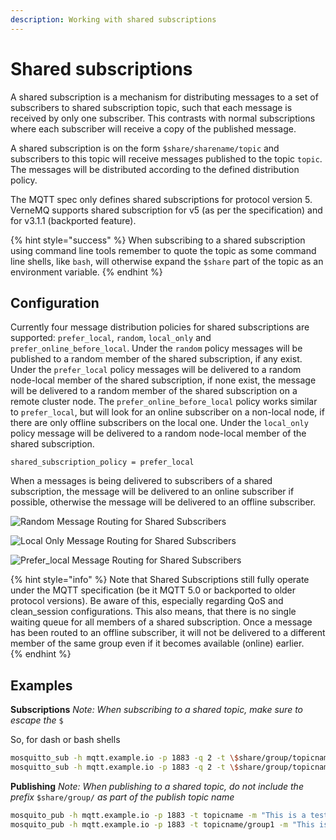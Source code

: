 ```yaml
---
description: Working with shared subscriptions
---
```


# Shared subscriptions

A shared subscription is a mechanism for distributing messages to a set of subscribers to shared subscription topic, such that each message is received by only one subscriber. This contrasts with normal subscriptions where each subscriber will receive a copy of the published message.

A shared subscription is on the form `$share/sharename/topic` and subscribers to this topic will receive messages published to the topic `topic`. The messages will be distributed according to the defined distribution policy.

The MQTT spec only defines shared subscriptions for protocol version 5. VerneMQ supports shared subscription for v5 (as per the specification) and for v3.1.1 (backported feature).

{% hint style="success" %}
When subscribing to a shared subscription using command line tools remember to quote the topic as some command line shells, like `bash`, will otherwise expand the `$share` part of the topic as an environment variable.
{% endhint %}

## Configuration

Currently four message distribution policies for shared subscriptions are supported: `prefer_local`, `random`, `local_only` and `prefer_online_before_local`. Under the `random` policy messages will be published to a random member of the shared subscription, if any exist. Under the `prefer_local` policy messages will be delivered to a random node-local member of the shared subscription, if none exist, the message will be delivered to a random member of the shared subscription on a remote cluster node. The `prefer_online_before_local` policy works similar to `prefer_local`, but will look for an online subscriber on a non-local node, if there are only offline subscribers on the local one. Under the `local_only` policy message will be delivered to a random node-local member of the shared subscription.

```text
shared_subscription_policy = prefer_local
```

When a messages is being delivered to subscribers of a shared subscription, the message will be delivered to an online subscriber if possible, otherwise the message will be delivered to an offline subscriber.

![Random Message Routing for Shared Subscribers](../.gitbook/assets/random.svg)

![Local Only Message Routing for Shared Subscribers](../.gitbook/assets/local_only.svg)

![Prefer\_local Message Routing for Shared Subscribers](../.gitbook/assets/prefer_local.svg)

{% hint style="info" %}
Note that Shared Subscriptions still fully operate under the MQTT specification \(be it MQTT 5.0 or backported to older protocol versions\). Be aware of this, especially regarding QoS and clean\_session configurations. This also means, that there is no single waiting queue for all members of a shared subscription. Once a message has been routed to an offline subscriber, it will not be delivered to a different member of the same group even if it becomes available (online) earlier.  
{% endhint %}


## Examples

**Subscriptions** _Note: When subscribing to a shared topic, make sure to escape the_ `$`

So, for dash or bash shells

```bash
mosquitto_sub -h mqtt.example.io -p 1883 -q 2 -t \$share/group/topicname
mosquitto_sub -h mqtt.example.io -p 1883 -q 2 -t \$share/group/topicname/#
```

**Publishing** _Note: When publishing to a shared topic, do not include the prefix_ `$share/group/` _as part of the publish topic name_

```bash
mosquito_pub -h mqtt.example.io -p 1883 -t topicname -m "This is a test message"
mosquito_pub -h mqtt.example.io -p 1883 -t topicname/group1 -m "This is a test message"
```

